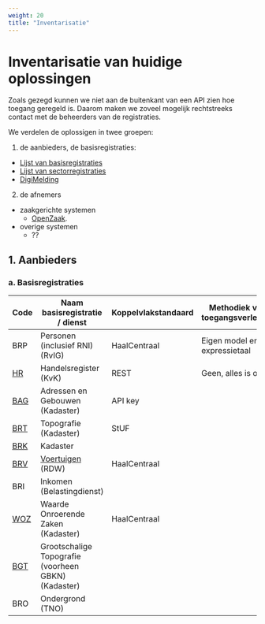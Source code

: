 ```yaml
---
weight: 20
title: "Inventarisatie"
---
```


# Inventarisatie van huidige oplossingen

Zoals gezegd kunnen we niet aan de buitenkant van een API zien hoe toegang geregeld is. Daarom maken we zoveel
mogelijk rechtstreeks contact met de beheerders van de registraties. 

We verdelen de oplossigen in twee groepen:
1. de aanbieders, de basisregistraties:
  - [Lijst van basisregistraties](https://www.digitaleoverheid.nl/overzicht-van-alle-onderwerpen/stelsel-van-basisregistraties/10-basisregistraties/)
  - [Lijst van sectorregistraties](https://www.digitaleoverheid.nl/overzicht-van-alle-onderwerpen/stelsel-van-basisregistraties/sectorregistraties/)
  - [DigiMelding](https://www.logius.nl/domeinen/gegevensuitwisseling/digimelding)
2. de afnemers
  - zaakgerichte systemen
    - [OpenZaak](https://github.com/open-zaak/open-zaak/blob/d9c14e1257d6ec6751b218b18cdd9eae4b8f9b63/docs/manual/general.rst#api-autorisaties).
  - overige systemen
    - ??

## 1. Aanbieders
### a. Basisregistraties

| Code                                                                                    | Naam basisregistratie / dienst                                                                                   | Koppelvlakstandaard | Methodiek van toegangsverlening |
|-----------------------------------------------------------------------------------------|------------------------------------------------------------------------------------------------------------------|---------------------|---------------------------------|
| BRP                                                                                     | Personen (inclusief RNI) (RvIG)                                                                                  | HaalCentraal        | Eigen model en expressietaal    |
| [HR](https://www.kvk.nl/producten-bestellen/kvk-api/)                                   | Handelsregister (KvK)                                                                                            | REST                | Geen, alles is open             |
| [BAG](https://github.com/lvbag/BAG-API/tree/master)                                     | Adressen en Gebouwen (Kadaster)                                                                                  | API key             |                                 |
| [BRT](https://www.kadaster.nl/zakelijk/registraties/basisregistraties/brt)              | Topografie (Kadaster)                                                                                            | StUF                |                                 |
| [BRK](https://www.kadaster.nl/zakelijk/registraties/basisregistraties/brk)              | Kadaster                                                                                                         |                     |                                 |
| [BRV](https://www.rdw.nl)                                                               | [Voertuigen](https://www.rdw.nl/over-rdw/dienstverlening/betaald-toegang-tot-ongevoelige-kentekengegevens) (RDW) | HaalCentraal        |                                 |
| BRI                                                                                     | Inkomen (Belastingdienst)                                                                                        |                     |                                 |
| [WOZ](https://www.kadaster.nl/zakelijk/producten/adressen-en-gebouwen/woz-api-bevragen) | Waarde Onroerende Zaken (Kadaster)                                                                               | HaalCentraal        |                                 |
| [BGT](https://www.kadaster.nl/zakelijk/registraties/basisregistraties/bgt)              | Grootschalige Topografie (voorheen GBKN) (Kadaster)                                                              |                     |                                 |
| BRO                                                                                     | Ondergrond (TNO)                                                                                                 |                     |                                 |
